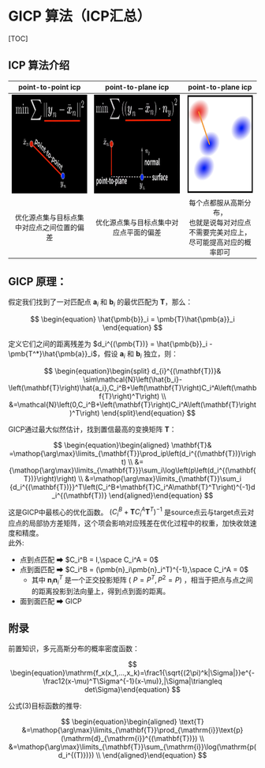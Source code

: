 # GICP 算法（ICP汇总）

[TOC]

## ICP 算法介绍 
|                 point-to-point icp                  |                 point-to-plane icp                  |                                      point-to-plane icp                                      |
| :-------------------------------------------------: | :-------------------------------------------------: | :------------------------------------------------------------------------------------------: |
| <img src="./imgs/point2point_icp.png" height="200"> | <img src="./imgs/point2plane_icp.png" height="200"> |                           <img src="./imgs/gicp.png" height="200">                           |
|     优化源点集与目标点集中对应点之间位置的偏差      |       优化源点集与目标点集中对应点平面的偏差        | 每个点都服从高斯分布，<br> 也就是说每对对应点不需要完美对应上，<br> 尽可能提高对应的概率即可 |

## GICP 原理：
假定我们找到了一对匹配点 $\pmb{a}_i$ 和 $\pmb{b}_i$ 的最优匹配为 $\pmb{T}$，那么：

$$
\begin{equation}
    \hat{\pmb{b}}_i = \pmb{T}\hat{\pmb{a}}_i
\end{equation}
$$

定义它们之间的距离残差为 $d_i^{(\pmb{T})} = \hat{\pmb{b}}_i - \pmb{T^*}\hat{\pmb{a}}_i$，假设 $\pmb{a}_i$ 和 $\pmb{b}_i$ 独立，则：

$$
\begin{equation}\begin{split}
d_{i}^{(\mathbf{T})}& \sim\mathcal{N}\left(\hat{b_i}-\left(\mathbf{T}\right)\hat{a_i},C_i^B+\left(\mathbf{T}\right)C_i^A\left(\mathbf{T}\right)^T\right)  \\
&=\mathcal{N}\left(0,C_i^B+\left(\mathbf{T}\right)C_i^A\left(\mathbf{T}\right)^T\right)
\end{split}\end{equation}
$$

GICP通过最大似然估计，找到置信最高的变换矩阵 $\pmb{T}$：

$$
\begin{equation}\begin{aligned}
\mathbf{T}& =\mathop{\arg\max}\limits_{\mathbf{T}}\prod_ip\left(d_i^{(\mathbf{T})}\right)  \\
&={\mathop{\arg\max}\limits_{\mathbf{T}}}\sum_i\log\left(p\left(d_i^{(\mathbf{T})}\right)\right) \\
&=\mathop{\arg\max}\limits_{\mathbf{T}}\sum_i {d_i^{(\mathbf{T})}}^T\left(C_i^B+\mathbf{T}C_i^A\mathbf{T}^T\right)^{-1}d_i^{(\mathbf{T})}
\end{aligned}\end{equation}
$$

这是GICP中最核心的优化函数。 $\left(C_i^B+\mathbf{T}C_i^A\mathbf{T}^T\right)^{-1}$ 是source点云与target点云对应点的局部协方差矩阵，这个项会影响对应残差在优化过程中的权重，加快收敛速度和精度。<br>
此外:
* 点到点匹配 ➡ $C_i^B = I,\space C_i^A = 0$
* 点到面匹配 ➡ $C_i^B = (\pmb{n}_i\pmb{n}_i^T)^{-1},\space C_i^A = 0$
  * 其中 $\pmb{n}_i\pmb{n}_i^T$ 是一个正交投影矩阵 ( $P = P^T, P^2 = P$)  ，相当于把点与点之间的距离投影到法向量上，得到点到面的距离。
* 面到面匹配 ➡ GICP

## 附录
前置知识，多元高斯分布的概率密度函数：

$$
\begin{equation}\mathrm{f_x(x_1,...,x_k)=\frac1{\sqrt{(2\pi)^k|\Sigma|}}e^{-\frac12(x-\mu)^T\Sigma^{-1}(x-\mu)},|\Sigma|\triangleq det\Sigma}\end{equation}
$$

公式(3)目标函数的推导:

$$
\begin{equation}\begin{aligned}
\text{T}
&=\mathop{\arg\max}\limits_{\mathbf{T}}\prod_{\mathrm{i}}\text{p}(\mathrm{d}_{\mathrm{i}}^{(\mathbf{T})})  \\
&=\mathop{\arg\max}\limits_{\mathbf{T}}\sum_{\mathrm{i}}\log(\mathrm{p(d_i^{(T)})}) \\
\end{aligned}\end{equation}
$$